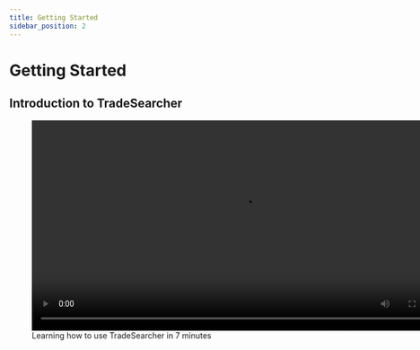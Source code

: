 ```yaml
---
title: Getting Started
sidebar_position: 2
---
```


# Getting Started

## Introduction to TradeSearcher

<!-- You can embed a video in Docusaurus Markdown with HTML -->
<figure>
  <video controls width="750">
    <source src="https://res.cloudinary.com/dngieeot6/video/upload/q_auto/f_auto:video/Export_Final_Dubbed_Compressed_j32jfz?_s=vp-1.11.1" type="video/mp4" />
    Your browser does not support the video tag.
  </video>
  <figcaption>Learning how to use TradeSearcher in 7 minutes</figcaption>
</figure>
